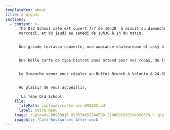 ```yaml
---
templateKey: about
title: à propos
sections:
  - content: >-
      The Old School café est ouvert 7/7 de 10h30  à minuit du dimanche au
      mercredi, et du jeudi au samedi de 10h30 à 1h du matin.


      Une grande terrasse couverte, une ambiance chaleureuse et cosy à l'intérieur, on peut y boire un verre et manger une planche!


      Une belle carte de type bistrot vous attend pour vos repas, du local fait maison, mais surtout raffiné et gourmand.


      Le Dimanche venez vous régaler au Buffet Brunch à Volonté à 24.90€ pour finir le week-end en beauté , boissons chaudes et jus inclus.


      Au plaisir de vous accueillir,

       La Team Old School!
    file:
      filePath: /uploads/carte-osc-092022.pdf
      label: notre menu
    image: /uploads/80903016_920574658344598_2700882993184336679_n.jpg
    imageAlt: "Café Restaurant After-work "
---
```

